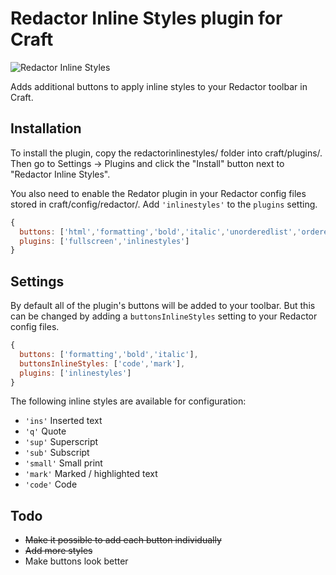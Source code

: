 # Redactor Inline Styles plugin for Craft

![Redactor Inline Styles](https://github.com/carlcs/craft-redactorinlinestyles/blob/master/redactorinlinestyles.png)

Adds additional buttons to apply inline styles to your Redactor toolbar in Craft.

## Installation

To install the plugin, copy the redactorinlinestyles/ folder into craft/plugins/. Then go to Settings → Plugins and click the "Install" button next to "Redactor Inline Styles".

You also need to enable the Redator plugin in your Redactor config files stored in craft/config/redactor/. Add `'inlinestyles'` to the `plugins` setting.

```javascript
{
  buttons: ['html','formatting','bold','italic','unorderedlist','orderedlist','link','image','video'],
  plugins: ['fullscreen','inlinestyles']
}
```

## Settings

By default all of the plugin's buttons will be added to your toolbar. But this can be changed by adding a `buttonsInlineStyles` setting to your Redactor config files.

```javascript
{
  buttons: ['formatting','bold','italic'],
  buttonsInlineStyles: ['code','mark'],
  plugins: ['inlinestyles']
}
```

The following inline styles are available for configuration:

- <code>'ins'</code> Inserted text
- <code>'q'</code> Quote
- <code>'sup'</code> Superscript
- <code>'sub'</code> Subscript
- <code>'small'</code> Small print
- <code>'mark'</code> Marked / highlighted text
- <code>'code'</code> Code</dl>

## Todo

- ~~Make it possible to add each button individually~~
- ~~Add more styles~~
- Make buttons look better
